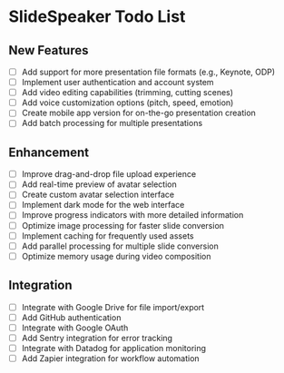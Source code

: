# SlideSpeaker Todo List

## New Features
- [ ] Add support for more presentation file formats (e.g., Keynote, ODP)
- [ ] Implement user authentication and account system
- [ ] Add video editing capabilities (trimming, cutting scenes)
- [ ] Add voice customization options (pitch, speed, emotion)
- [ ] Create mobile app version for on-the-go presentation creation
- [ ] Add batch processing for multiple presentations

## Enhancement
- [ ] Improve drag-and-drop file upload experience
- [ ] Add real-time preview of avatar selection
- [ ] Create custom avatar selection interface
- [ ] Implement dark mode for the web interface
- [ ] Improve progress indicators with more detailed information
- [ ] Optimize image processing for faster slide conversion
- [ ] Implement caching for frequently used assets
- [ ] Add parallel processing for multiple slide conversion
- [ ] Optimize memory usage during video composition

## Integration
- [ ] Integrate with Google Drive for file import/export
- [ ] Add GitHub authentication
- [ ] Integrate with Google OAuth
- [ ] Add Sentry integration for error tracking
- [ ] Integrate with Datadog for application monitoring
- [ ] Add Zapier integration for workflow automation